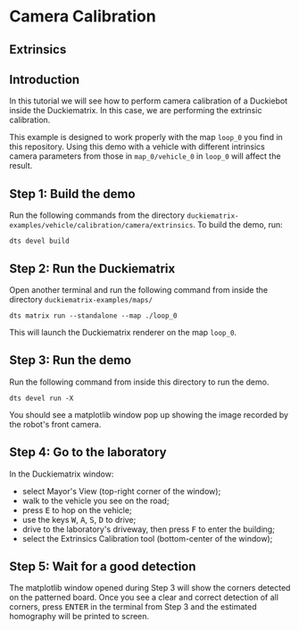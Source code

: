 # Camera Calibration

## Extrinsics

## Introduction

In this tutorial we will see how to perform camera calibration
of a Duckiebot inside the Duckiematrix.
In this case, we are performing the extrinsic calibration.

This example is designed to work properly with the map `loop_0` you find
in this repository.
Using this demo with a vehicle with different intrinsics camera
parameters from those in `map_0/vehicle_0` in `loop_0` will affect
the result.

## Step 1: Build the demo

Run the following commands from the directory `duckiematrix-examples/vehicle/calibration/camera/extrinsics`.
To build the demo, run:

```shell
dts devel build
```

## Step 2: Run the Duckiematrix

Open another terminal and run the following command from inside the directory `duckiematrix-examples/maps/`

```shell
dts matrix run --standalone --map ./loop_0
```

This will launch the Duckiematrix renderer on the map `loop_0`.

## Step 3: Run the demo

Run the following command from inside this directory to run the demo.

```shell
dts devel run -X
```

You should see a matplotlib window pop up showing the image recorded by the
robot's front camera.

## Step 4: Go to the laboratory

In the Duckiematrix window:

- select Mayor's View (top-right corner of the window);
- walk to the vehicle you see on the road;
- press <kbd>E</kbd> to hop on the vehicle;
- use the keys <kbd>W</kbd>, <kbd>A</kbd>, <kbd>S</kbd>, <kbd>D</kbd> to drive;
- drive to the laboratory's driveway, then press <kbd>F</kbd> to enter the building;
- select the Extrinsics Calibration tool (bottom-center of the window);

## Step 5: Wait for a good detection

The matplotlib window opened during Step 3 will show the corners detected 
on the patterned board. Once you see a clear and correct detection of all corners, 
press <kbd>ENTER</kbd> in the terminal from Step 3 and the estimated homography
will be printed to screen.
